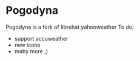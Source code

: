 # Pogodyna
Pogodyna is a fork of librehat.yahooweather
To do;
- support accuweather
- new icons
- maby more ;)
